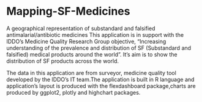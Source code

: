 # Mapping-SF-Medicines
A geographical representation of substandard and falsified antimalarial/antibiotic medicines
This application is in support with the IDDO’s Medicine Quality Research Group objective, “Increasing understanding of the prevalence and distribution of SF (Substandard and falsified) medical products around the world”. It’s aim is to show the distribution of SF products across the world.

The data in this application are from surveyor, medicine quality tool developed by the IDDO’s IT team.The application is built in R language and application’s layout is produced with the flexdashboard package,charts are produced by ggplot2, plotly and highchart packages.
